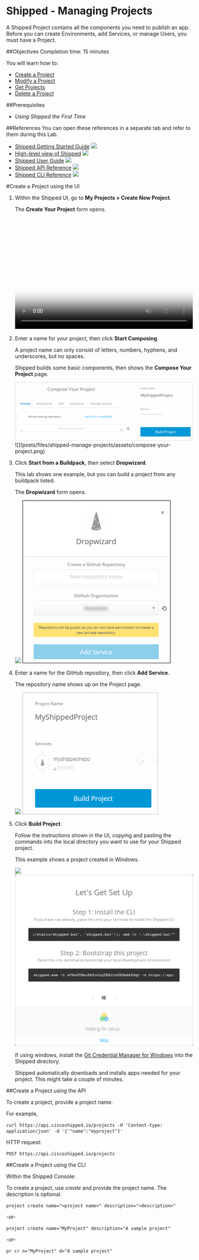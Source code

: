 # Shipped - Managing Projects
A Shipped Project contains all the components you need to publish an app. Before you can create Environments, add Services, or manage Users, you must have a Project.



##Objectives
Completion time: 15 minutes

You will learn how to:

- <a href="#create">Create a Project</a>
- <a href="2.md">Modify a Project</a>
- <a href="3.md">Get Projects</a>
- <a href="4.md">Delete a Project</a>



##Prerequisites

- *Using Shipped the First Time*


##References
You can open these references in a separate tab and refer to them during this Lab.



- <a href="#" target="_blank">Shipped Getting Started Guide</a>  ![](posts/files/shipped-manage-projects/assets/icon-open-link.jpg)
- <a href="https://cisco.jiveon.com/docs/DOC-811787" target="_blank">High-level view of Shipped</a>  ![](posts/files/shipped-manage-projects/assets/icon-open-link.jpg)
- <a href="#" target="_blank">Shipped User Guide</a>  ![](posts/files/shipped-manage-projects/assets/icon-open-link.jpg)
- <a href="#" target="_blank">Shipped API Reference</a>  ![](posts/files/shipped-manage-projects/assets/icon-open-link.jpg)
- <a href="#" target="_blank">Shipped CLI Reference</a>  ![](posts/files/shipped-manage-projects/assets/icon-open-link.jpg)





#<a name="create"></a>Create a Project using the UI

1. Within the Shipped UI, go to **My Projects > Create New Project**.

	The **Create Your Project** form opens.

	<video poster="assets/create-project.png" width="480" height="300" none controls> <source src="assets/shipped-new-project.mp4" type="video/mp4"> </video>

2. Enter a name for your project, then click **Start Composing**.

	A project name can only consist of letters, numbers, hyphens, and underscores, but no spaces.

	Shipped builds some basic components, then shows the **Compose Your Project** page.

	<img src="assets/compose-your-project.png">
	![](posts/files/shipped-manage-projects/assets/compose-your-project.png)
	


3. Click **Start from a Buildpack**, then select **Dropwizard**.

	This lab shows one example, but you can build a project from any buildpack listed.

	The **Dropwizard** form opens.

	![](posts/files/shipped-manage-projects/assets/dropwizard.png)
	<img src="assets/dropwizard.png" border="1">

4. Enter a name for the GitHub repository, then click **Add Service**.

	The repository name shows up on the Project page.

	![](posts/files/shipped-manage-projects/assets/build-project.png)
	<img src="assets/build-project.png">

5. Click **Build Project**.

	Follow the instructions shown in the UI, copying and pasting the commands into the local directory you want to use for your Shipped project.

	This example shows a project created in Windows.

	![](posts/files/shipped-manage-projects/assets/set-up.png)
	<img src="assets/set-up.png">

	If using windows, install the <a href="https://github.com/Microsoft/Git-Credential-Manager-for-Windows/releases"  target="_blank">Git Credential Manager for Windows</a> into the Shipped directory.

	Shipped automatically downloads and installs apps needed for your project. This might take a couple of minutes.








##Create a Project using the API

To create a project, provide a project name.

For example,

	curl https://api.ciscoshipped.io/projects -H 'Content-type: application/json' -d '{'"name":"myproject"}'

HTTP request:
	
	POST https://api.ciscoshipped.io/projects







##Create a Project using the CLI

Within the Shipped Console:

To create a project, use *create* and provide the project name. The description is optional.

	project create name="<project name>" description="<description>"

*-or-*

	project create name="MyProject" description="A sample project"

*-or-*

	pr cr n="MyProject" d="A sample project"


